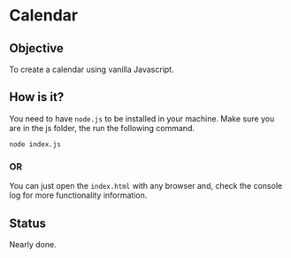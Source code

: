 # Calendar

## Objective

To create a calendar using vanilla Javascript.

## How is it?

You need to have ```node.js``` to be installed in your machine.
Make sure you are in the js folder, the run the following command.

```node
node index.js
```

### OR

You can just open the ```index.html``` with any browser and,
check the console log for more functionality information.


## Status

Nearly done.